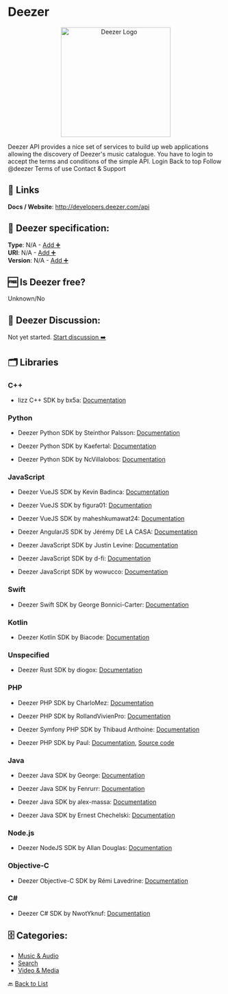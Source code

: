 # Deezer
<p align="center">
    <img width="256" src="https://raw.githubusercontent.com/apis-list/apis-list/main/apis/deezer/logo_256x256.png" alt="Deezer Logo"/>
</p>
Deezer API provides a nice set of services to build up web applications allowing the discovery of Deezer&#x27;s music catalogue. You have to login to accept the terms and conditions of the simple API. Login Back to top Follow @deezer Terms of use Contact &amp; Support

##  🔗 Links
**Docs / Website**: http://developers.deezer.com/api

## 🧬 Deezer specification:
**Type**: N/A - [Add ➕](https://github.com/apis-list/apis-list/edit/main/apis-list.yaml)  
**URI**: N/A - [Add ➕](https://github.com/apis-list/apis-list/edit/main/apis-list.yaml)  
**Version**: N/A - [Add ➕](https://github.com/apis-list/apis-list/edit/main/apis-list.yaml)

## 🆓 Is Deezer free?
 Unknown/No 

## 💬 Deezer Discussion:
Not yet started. [Start discussion ➡️](https://github.com/apis-list/apis-list/discussions/new)

## 🗂️ Libraries
### C++
- lizz C++ SDK by bx5a: [Documentation](https://github.com/bx5a/lizz)

### Python
- Deezer Python SDK by Steinthor Palsson: [Documentation](https://github.com/steinitzu/pydeezer)

- Deezer Python SDK by Kaefertal: [Documentation](https://github.com/Kaefertal/Deezer-API-data-exporter)

- Deezer Python SDK by NcVillalobos: [Documentation](https://github.com/NcVillalobos/DeezerPy)

### JavaScript
- Deezer VueJS SDK by Kevin Badinca: [Documentation](https://github.com/kainister/deezweb)

- Deezer VueJS SDK by figura01: [Documentation](https://github.com/figura01/api-deezer-vujes)

- Deezer VueJS SDK by maheshkumawat24: [Documentation](https://github.com/maheshkumawat24/deezer-vue)

- Deezer AngularJS SDK by Jérémy DE LA CASA: [Documentation](https://github.com/jeremydelacasa/angular-deezer-api)

- Deezer JavaScript SDK by Justin Levine: [Documentation](https://github.com/jclevine/real-deezer-api)

- Deezer JavaScript SDK by d-fi: [Documentation](https://github.com/d-fi/deezer-request2)

- Deezer JavaScript SDK by wowucco: [Documentation](https://github.com/wowucco/deezer-api)

### Swift
- Deezer Swift SDK by George Bonnici-Carter: [Documentation](https://github.com/GeorgeB123/Song_Search)

### Kotlin
- Deezer Kotlin SDK by Biacode: [Documentation](https://github.com/Biacode/jdeezer)

### Unspecified
- Deezer Rust SDK by diogox: [Documentation](https://github.com/diogox/deezer_metadata)

### PHP
- Deezer PHP SDK by CharloMez: [Documentation](https://github.com/CharloMez/charlo-deezer-api)

- Deezer PHP SDK by RollandVivienPro: [Documentation](https://github.com/RollandVivienPro/deezer-notif-api)

- Deezer Symfony PHP SDK by Thibaud Anthoine: [Documentation](https://github.com/thibaudanthoine/deezer-api-console)

- Deezer PHP SDK by Paul: [Documentation](https://github.com/PouleR/deezer-api), [Source code](https://packagist.org/packages/pouler/deezer-api)

### Java
- Deezer Java SDK by George: [Documentation](https://github.com/GeorgeII/deezer-api-wrapper)

- Deezer Java SDK by Fenrurr: [Documentation](https://github.com/Fenrurr/SimpleDeezerApi)

- Deezer Java SDK by alex-massa: [Documentation](https://github.com/alex-massa/deezer-api)

- Deezer Java SDK by Ernest Chechelski: [Documentation](https://github.com/ernichechelski/DeezerMusicTour)

### Node.js
- Deezer NodeJS SDK by Allan Douglas: [Documentation](https://github.com/AllanDouglas/api-deezer-node-example)

### Objective-C
- Deezer Objective-C SDK by Rémi Lavedrine: [Documentation](https://github.com/Shosta/deezer-search-artist)

### C#
- Deezer C# SDK by NwotYknuf: [Documentation](https://github.com/NwotYknuf/deezerReaper)


## 🗄️ Categories:
- [Music & Audio](https://github.com/apis-list/apis-list#music--audio-)
- [Search](https://github.com/apis-list/apis-list#search-)
- [Video & Media](https://github.com/apis-list/apis-list#video--media-)

🔙  [Back to List](https://github.com/apis-list/apis-list)
